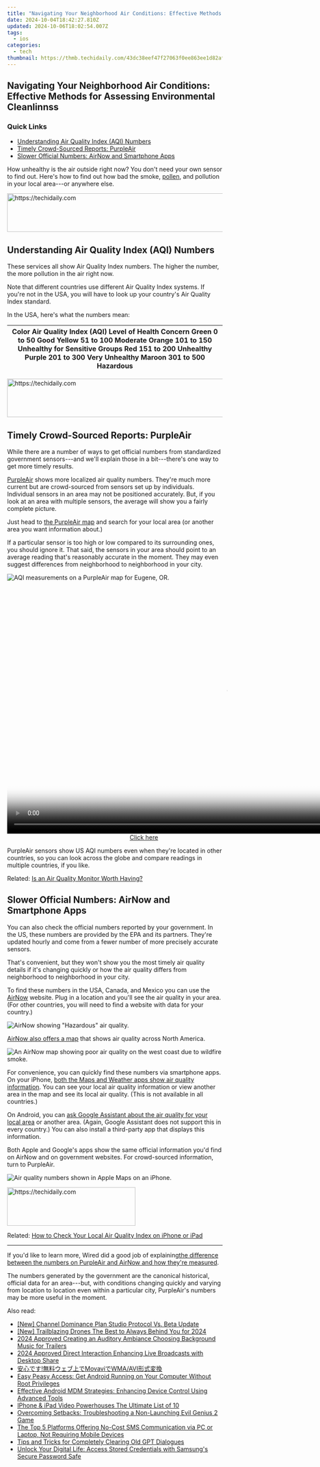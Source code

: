 ```yaml
---
title: "Navigating Your Neighborhood Air Conditions: Effective Methods for Assessing Environmental Cleanlinnss"
date: 2024-10-04T18:42:27.810Z
updated: 2024-10-06T18:02:54.007Z
tags:
  - ios
categories:
  - tech
thumbnail: https://thmb.techidaily.com/43dc38eef47f27063f0ee863ee1d82afec185562726cc3d8ded22c5ffb968132.jpg
---
```


## Navigating Your Neighborhood Air Conditions: Effective Methods for Assessing Environmental Cleanlinnss

### Quick Links

* [Understanding Air Quality Index (AQI) Numbers](https://www.howtogeek.com/690591/how-to-check-the-air-quality-near-you-or-anywhere/#understanding-air-quality-index-aqi-numbers)
* [Timely Crowd-Sourced Reports: PurpleAir](https://youtube-stream.techidaily.com/2024-approved-maximize-view-count-responsibly-legal-avenues-to-a-million-fans/)
* [Slower Official Numbers: AirNow and Smartphone Apps](https://facebook-video-content.techidaily.com/updated-from-free-posts-to-fiscal-success-fb-pages-profit-playbook-for-2024/)

 How unhealthy is the air outside right now? You don't need your own sensor to find out. Here's how to find out how bad the smoke, [pollen](https://youtube-webster.techidaily.com/024-approved-mind-matters-top-educational-youtube-picks/), and pollution in your local area---or anywhere else.

<!-- affiliate ads begin -->
<a href="https://ephamedtechinc.pxf.io/c/5597632/2137229/26400" target="_top" id="2137229">
  <img src="//a.impactradius-go.com/display-ad/26400-2137229" border="0" alt="https://techidaily.com" width="728" height="90"/>
</a>
<img height="0" width="0" src="https://ephamedtechinc.pxf.io/i/5597632/2137229/26400" style="position:absolute;visibility:hidden;" border="0" />
<!-- affiliate ads end -->

##  Understanding Air Quality Index (AQI) Numbers

 These services all show Air Quality Index numbers. The higher the number, the more pollution in the air right now.

 Note that different countries use different Air Quality Index systems. If you're not in the USA, you will have to look up your country's Air Quality Index standard.

 In the USA, here's what the numbers mean:

| **Color** **Air Quality Index (AQI)** **Level of Health Concern**  Green  0 to 50  Good  Yellow  51 to 100  Moderate  Orange  101 to 150  Unhealthy for Sensitive Groups  Red  151 to 200  Unhealthy  Purple  201 to 300  Very Unhealthy  Maroon  301 to 500  Hazardous |
| ----------------------------------------------------------------------------------------------------------------------------------------------------------------------------------------------------------------------------------------------------------------------- |

<!-- affiliate ads begin -->
<a href="https://ephamedtechinc.pxf.io/c/5597632/2126492/26400" target="_top" id="2126492">
  <img src="//a.impactradius-go.com/display-ad/26400-2126492" border="0" alt="https://techidaily.com" width="640" height="90"/>
</a>
<img height="0" width="0" src="https://ephamedtechinc.pxf.io/i/5597632/2126492/26400" style="position:absolute;visibility:hidden;" border="0" />
<!-- affiliate ads end -->

##  Timely Crowd-Sourced Reports: PurpleAir

 While there are a number of ways to get official numbers from standardized government sensors---and we'll explain those in a bit---there's one way to get more timely results.

[PurpleAir](https://www2.purpleair.com/) shows more localized air quality numbers. They're much more current but are crowd-sourced from sensors set up by individuals. Individual sensors in an area may not be positioned accurately. But, if you look at an area with multiple sensors, the average will show you a fairly complete picture.

 Just head to [the PurpleAir map](https://www.purpleair.com/map) and search for your local area (or another area you want information about.)

 If a particular sensor is too high or low compared to its surrounding ones, you should ignore it. That said, the sensors in your area should point to an average reading that's reasonably accurate in the moment. They may even suggest differences from neighborhood to neighborhood in your city.

![AQI measurements on a PurpleAir map for Eugene, OR.](https://static1.howtogeekimages.com/wordpress/wp-content/uploads/2020/09/purpleair-eugene.png) 

<!-- affiliate ads begin -->
<span id="1155462">
					<video width="1024" height="576" style="cursor:pointer"
           poster="//a.impactradius-go.com/display-clicktoplayimage/1155462.png"
           onclick="if(!this.playClicked){this.play();this.setAttribute('controls',true);this.playClicked=true;}">
	   <source src="//a.impactradius-go.com/display-ad/14559-1155462">
	   <img src="//a.impactradius-go.com/display-clicktoplayimage/1155462.png" style="border: none; height: 100%; width: 100%; object-fit: contain">
	</video>
	<div style="width:640px;text-align:center"><a href="javascript:window.open(decodeURIComponent('https%3A%2F%2Fpropmoneyinc.pxf.io%2Fc%2F5597632%2F1155462%2F14559'), '_blank');void(0);">Click here</a></div>
</span>
<img height="0" width="0" src="https://imp.pxf.io/i/5597632/1155462/14559" style="position:absolute;visibility:hidden;" border="0" />
<!-- affiliate ads end -->

 PurpleAir sensors show US AQI numbers even when they're located in other countries, so you can look across the globe and compare readings in multiple countries, if you like.

Related: [Is an Air Quality Monitor Worth Having?](https://pokemon-go-android.techidaily.com/in-2024-pokemon-go-error-12-failed-to-detect-location-on-honor-magic-6-pro-drfone-by-drfone-virtual-android/) 

##  Slower Official Numbers: AirNow and Smartphone Apps

 You can also check the official numbers reported by your government. In the US, these numbers are provided by the EPA and its partners. They're updated hourly and come from a fewer number of more precisely accurate sensors.

 That's convenient, but they won't show you the most timely air quality details if it's changing quickly or how the air quality differs from neighborhood to neighborhood in your city.

 To find these numbers in the USA, Canada, and Mexico you can use the [AirNow](https://www.airnow.gov/) website. Plug in a location and you'll see the air quality in your area. (For other countries, you will need to find a website with data for your country.)

![AirNow showing &quot;Hazardous&quot; air quality.](https://static1.howtogeekimages.com/wordpress/wp-content/uploads/2020/09/aqi-eugene-airnow.png) 

[AirNow also offers a map](https://gispub.epa.gov/airnow) that shows air quality across North America.

![An AirNow map showing poor air quality on the west coast due to wildfire smoke.](https://static1.howtogeekimages.com/wordpress/wp-content/uploads/2020/09/airnow-map-showing-pollution-on-the-west-coast.jpg) 

 For convenience, you can quickly find these numbers via smartphone apps. On your iPhone, [both the Maps and Weather apps show air quality information](https://some-knowledge.techidaily.com/2024-approved-in-depth-analysis-of-premium-apps-to-boost-vtuber-audibility/). You can see your local air quality information or view another area in the map and see its local air quality. (This is not available in all countries.)

 On Android, you can [ask Google Assistant about the air quality for your local area](https://tech-hub.techidaily.com/bring-googles-chatbot-to-your-apple-devices-learn-about-the-newest-ios-integration/) or another area. (Again, Google Assistant does not support this in every country.) You can also install a third-party app that displays this information.

 Both Apple and Google's apps show the same official information you'd find on AirNow and on government websites. For crowd-sourced information, turn to PurpleAir.

![Air quality numbers shown in Apple Maps on an iPhone.](https://static1.howtogeekimages.com/wordpress/wp-content/uploads/2020/09/aqi-on-apple-maps.png) 

<!-- affiliate ads begin -->
<a href="https://aligracehair.sjv.io/c/5597632/2012429/19272" target="_top" id="2012429">
  <img src="//a.impactradius-go.com/display-ad/19272-2012429" border="0" alt="https://techidaily.com" width="300" height="90"/>
</a>
<img height="0" width="0" src="https://aligracehair.sjv.io/i/5597632/2012429/19272" style="position:absolute;visibility:hidden;" border="0" />
<!-- affiliate ads end -->

Related: [How to Check Your Local Air Quality Index on iPhone or iPad](https://some-knowledge.techidaily.com/2024-approved-in-depth-analysis-of-premium-apps-to-boost-vtuber-audibility/) 

---

 If you'd like to learn more, Wired did a good job of explaining[the difference between the numbers on PurpleAir and AirNow and how they're measured](https://www.wired.com/story/bay-area-just-turned-orange-all-eyes-on-purpleair/).

 The numbers generated by the government are the canonical historical, official data for an area---but, with conditions changing quickly and varying from location to location even within a particular city, PurpleAir's numbers may be more useful in the moment.

<ins class="adsbygoogle"
     style="display:block"
     data-ad-format="autorelaxed"
     data-ad-client="ca-pub-7571918770474297"
     data-ad-slot="1223367746"></ins>

<ins class="adsbygoogle"
     style="display:block"
     data-ad-client="ca-pub-7571918770474297"
     data-ad-slot="8358498916"
     data-ad-format="auto"
     data-full-width-responsive="true"></ins>

<span class="atpl-alsoreadstyle">Also read:</span>
<div><ul>
<li><a href="https://youtube-tips.techidaily.com/hannel-dominance-plan-studio-protocol-vs-beta-update/"><u>[New] Channel Dominance Plan Studio Protocol Vs. Beta Update</u></a></li>
<li><a href="https://fox-helps.techidaily.com/new-trailblazing-drones-the-best-to-always-behind-you-for-2024/"><u>[New] Trailblazing Drones The Best to Always Behind You for 2024</u></a></li>
<li><a href="https://extra-resources.techidaily.com/2024-approved-creating-an-auditory-ambiance-choosing-background-music-for-trailers/"><u>2024 Approved Creating an Auditory Ambiance Choosing Background Music for Trailers</u></a></li>
<li><a href="https://facebook-clips.techidaily.com/2024-approved-direct-interaction-enhancing-live-broadcasts-with-desktop-share/"><u>2024 Approved Direct Interaction Enhancing Live Broadcasts with Desktop Share</u></a></li>
<li><a href="https://tech-revival.techidaily.com/movaviwmaavi/"><u>安心です!無料ウェブ上でMovaviでWMA/AVI形式変換</u></a></li>
<li><a href="https://os-tips.techidaily.com/easy-peasy-access-get-android-running-on-your-computer-without-root-privileges/"><u>Easy Peasy Access: Get Android Running on Your Computer Without Root Privileges</u></a></li>
<li><a href="https://os-tips.techidaily.com/effective-android-mdm-strategies-enhancing-device-control-using-advanced-tools/"><u>Effective Android MDM Strategies: Enhancing Device Control Using Advanced Tools</u></a></li>
<li><a href="https://article-helps.techidaily.com/iphone-and-ipad-video-powerhouses-the-ultimate-list-of-10/"><u>IPhone & iPad Video Powerhouses The Ultimate List of 10</u></a></li>
<li><a href="https://ai-voice.techidaily.com/overcoming-setbacks-troubleshooting-a-non-launching-evil-genius-2-game/"><u>Overcoming Setbacks: Troubleshooting a Non-Launching Evil Genius 2 Game</u></a></li>
<li><a href="https://os-tips.techidaily.com/the-top-5-platforms-offering-no-cost-sms-communication-via-pc-or-laptop-not-requiring-mobile-devices/"><u>The Top 5 Platforms Offering No-Cost SMS Communication via PC or Laptop, Not Requiring Mobile Devices</u></a></li>
<li><a href="https://tech-haven.techidaily.com/tips-and-tricks-for-completely-clearing-old-gpt-dialogues/"><u>Tips and Tricks for Completely Clearing Old GPT Dialogues</u></a></li>
<li><a href="https://os-tips.techidaily.com/unlock-your-digital-life-access-stored-credentials-with-samsungs-secure-password-safe/"><u>Unlock Your Digital Life: Access Stored Credentials with Samsung's Secure Password Safe</u></a></li>
</ul></div>

